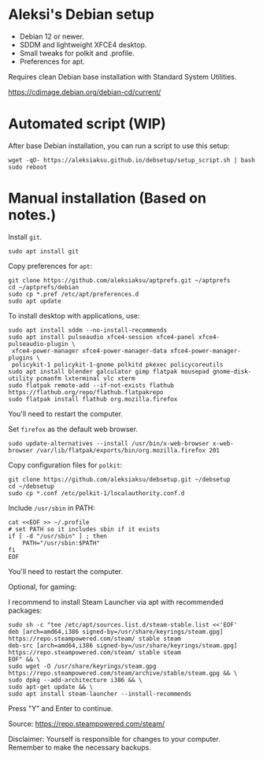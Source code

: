 # Aleksi's Debian setup

- Debian 12 or newer.
- SDDM and lightweight XFCE4 desktop.
- Small tweaks for polkit and .profile.
- Preferences for apt. 

Requires clean Debian base installation with Standard System Utilities.

https://cdimage.debian.org/debian-cd/current/

# Automated script (WIP) 

After base Debian installation, you can run a script to use this setup:
```
wget -qO- https://aleksiaksu.github.io/debsetup/setup_script.sh | bash 
sudo reboot
```

# Manual installation (Based on notes.)

Install `git`.
```
sudo apt install git
```
Copy preferences for `apt`:
```
git clone https://github.com/aleksiaksu/aptprefs.git ~/aptprefs
cd ~/aptprefs/debian
sudo cp *.pref /etc/apt/preferences.d
sudo apt update
```

To install desktop with applications, use:
```
sudo apt install sddm --no-install-recommends
sudo apt install pulseaudio xfce4-session xfce4-panel xfce4-pulseaudio-plugin \
 xfce4-power-manager xfce4-power-manager-data xfce4-power-manager-plugins \
 policykit-1 policykit-1-gnome polkitd pkexec policycoreutils
sudo apt install blender galculator gimp flatpak mousepad gnome-disk-utility pcmanfm lxterminal vlc xterm
sudo flatpak remote-add --if-not-exists flathub https://flathub.org/repo/flathub.flatpakrepo
sudo flatpak install flathub org.mozilla.firefox
```

You'll need to restart the computer.

Set `firefox` as the default web browser.
```
sudo update-alternatives --install /usr/bin/x-web-browser x-web-browser /var/lib/flatpak/exports/bin/org.mozilla.firefox 201
```

Copy configuration files for `polkit`:
```
git clone https://github.com/aleksiaksu/debsetup.git ~/debsetup
cd ~/debsetup
sudo cp *.conf /etc/polkit-1/localauthority.conf.d
```

Include `/usr/sbin` in PATH:
```
cat <<EOF >> ~/.profile
# set PATH so it includes sbin if it exists
if [ -d "/usr/sbin" ] ; then
    PATH="/usr/sbin:$PATH"
fi
EOF
```

You'll need to restart the computer.

Optional, for gaming:

I recommend to install Steam Launcher via apt with recommended packages:
```
sudo sh -c "tee /etc/apt/sources.list.d/steam-stable.list <<'EOF'
deb [arch=amd64,i386 signed-by=/usr/share/keyrings/steam.gpg] https://repo.steampowered.com/steam/ stable steam
deb-src [arch=amd64,i386 signed-by=/usr/share/keyrings/steam.gpg] https://repo.steampowered.com/steam/ stable steam
EOF" && \
sudo wget -O /usr/share/keyrings/steam.gpg https://repo.steampowered.com/steam/archive/stable/steam.gpg && \
sudo dpkg --add-architecture i386 && \
sudo apt-get update && \
sudo apt install steam-launcher --install-recommends
```
Press "Y" and Enter to continue.

Source: https://repo.steampowered.com/steam/

Disclaimer: Yourself is responsible for changes to your computer. Remember to make the necessary backups.

